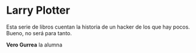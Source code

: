 
# Larry Plotter

Esta serie de libros cuentan la historia de un hacker de los que hay pocos.
Bueno, no será para tanto.

**Vero Gurrea** la alumna